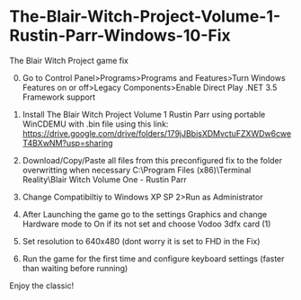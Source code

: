# The-Blair-Witch-Project-Volume-1-Rustin-Parr-Windows-10-Fix
The Blair Witch Project game fix


0. Go to Control Panel>Programs>Programs and Features>Turn Windows Features on or off>Legacy Components>Enable Direct Play .NET 3.5 Framework support

1. Install The Blair Witch Project Volume 1 Rustin Parr using portable WinCDEMU with .bin file using this link: https://drive.google.com/drive/folders/179jJBbisXDMvctuFZXWDw6cweT4BXwNM?usp=sharing

2. Download/Copy/Paste all files from this preconfigured fix to the folder overwritting when necessary C:\Program Files (x86)\Terminal Reality\Blair Witch Volume One - Rustin Parr

3. Change Compatibiltiy to Windows XP SP 2>Run as Administrator

4. After Launching the game go to the settings Graphics and change Hardware mode to On if its not set and choose Vodoo 3dfx card (1)

5. Set resolution to 640x480 (dont worry it is set to FHD in the Fix)

6. Run the game for the first time and configure keyboard settings (faster than waiting before running)

Enjoy the classic!
